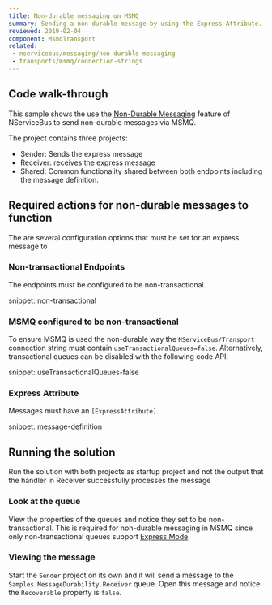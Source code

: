 ```yaml
---
title: Non-durable messaging on MSMQ
summary: Sending a non-durable message by using the Express Attribute.
reviewed: 2019-02-04
component: MsmqTransport
related:
 - nservicebus/messaging/non-durable-messaging
 - transports/msmq/connection-strings
---
```


## Code walk-through

This sample shows the use the [Non-Durable Messaging](/nservicebus/messaging/non-durable-messaging.md) feature of NServiceBus to send non-durable messages via MSMQ.

The project contains three projects:

 * Sender: Sends the express message
 * Receiver: receives the express message
 * Shared: Common functionality shared between both endpoints including the message definition.

## Required actions for non-durable messages to function

The are several configuration options that must be set for an express message to

### Non-transactional Endpoints

The endpoints must be configured to be non-transactional.

snippet: non-transactional

### MSMQ configured to be non-transactional

To ensure MSMQ is used the non-durable way the `NServiceBus/Transport` connection string must contain `useTransactionalQueues=false`. Alternatively, transactional queues can be disabled with the following code API.

snippet: useTransactionalQueues-false

### Express Attribute

Messages must have an `[ExpressAttribute]`.

snippet: message-definition

## Running the solution

Run the solution with both projects as startup project and not the output that the handler in Receiver successfully processes the message

### Look at the queue

View the properties of the queues and notice they set to be non-transactional. This is required for non-durable messaging in MSMQ since only non-transactional queues support [Express Mode](https://msdn.microsoft.com/en-us/library/ms704130).

### Viewing the message

Start the `Sender` project on its own and it will send a message to the `Samples.MessageDurability.Receiver` queue. Open this message and notice the `Recoverable` property is `false`.
